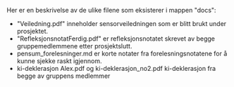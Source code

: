 Her er en beskrivelse av de ulike filene som eksisterer i mappen "docs":

- "Veiledning.pdf" inneholder sensorveiledningen som er blitt brukt under prosjektet. 
- "RefleksjonsnotatFerdig.pdf" er refleksjonsnotatet skrevet av begge gruppemedlemmene etter prosjektslutt. 
- pensum_forelesninger.md er korte notater fra forelesningsnotatene for å kunne sjekke raskt igjennom. 
- ki-deklerasjon Alex.pdf og ki-deklerasjon_no2.pdf
ki-deklerasjon fra begge av gruppens medlemmer